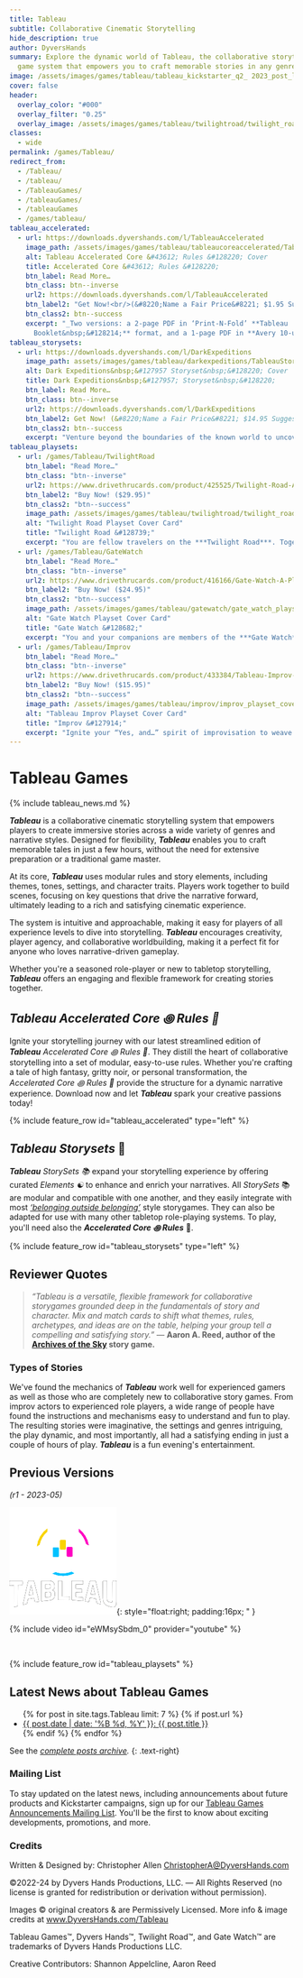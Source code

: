 ```yaml
---
title: Tableau
subtitle: Collaborative Cinematic Storytelling
hide_description: true
author: DyversHands
summary: Explore the dynamic world of Tableau, the collaborative storytelling
  game system that empowers you to craft memorable stories in any genre.
image: /assets/images/games/tableau/tableau_kickstarter_q2_ 2023_post_launch.jpg
cover: false
header:
  overlay_color: "#000"
  overlay_filter: "0.25"
  overlay_image: /assets/images/games/tableau/twilightroad/twilight_road_banner_1280_360.jpg
classes:
  - wide
permalink: /games/Tableau/
redirect_from:
  - /Tableau/
  - /tableau/
  - /TableauGames/
  - /tableauGames/
  - /tableauGames
  - /games/tableau/
tableau_accelerated:
  - url: https://downloads.dyvershands.com/l/TableauAccelerated
    image_path: /assets/images/games/tableau/tableaucoreaccelerated/TableauCoreAccelerated_SmallCard_00_Cover.jpg
    alt: Tableau Accelerated Core &#43612; Rules &#128220; Cover
    title: Accelerated Core &#43612; Rules &#128220;
    btn_label: Read More…
    btn_class: btn--inverse
    url2: https://downloads.dyvershands.com/l/TableauAccelerated
    btn_label2: "Get Now!<br/>(&#8220;Name a Fair Price&#8221; $1.95 Suggested)"
    btn_class2: btn--success
    excerpt: "_Two versions: a 2-page PDF in ‘Print-N-Fold’ **Tableau
      Booklet&nbsp;&#128214;** format, and a 1-page PDF in **Avery 10-up Business Card&nbsp;&#128196;** format._"
tableau_storysets:
  - url: https://downloads.dyvershands.com/l/DarkExpeditions
    image_path: assets/images/games/tableau/darkexpeditions/TableauStorysetDarkExpeditions_SmallCard01_StorysetCover.jpg
    alt: Dark Expeditions&nbsp;&#127957 Storyset&nbsp;&#128220; Cover
    title: Dark Expeditions&nbsp;&#127957; Storyset&nbsp;&#128220;
    btn_label: Read More…
    btn_class: btn--inverse
    url2: https://downloads.dyvershands.com/l/DarkExpeditions
    btn_label2: Get Now! (&#8220;Name a Fair Price&#8221; $14.95 Suggested)
    btn_class2: btn--success
    excerpt: "Venture beyond the boundaries of the known world to uncover ancient mysteries and risk entering realms of cosmic horror. This 4-page PDF _(for 40 business-card-sized cards)_ draws inspiration from the mythos of H.P. Lovecraft and classic adventure tales. Craft gripping stories of exploration, survival, and the revelation of forbidden knowledge, where each decision can lead to awe, terror, or madness."
tableau_playsets:
  - url: /games/Tableau/TwilightRoad
    btn_label: "Read More…"
    btn_class: "btn--inverse"
    url2: https://www.drivethrucards.com/product/425525/Twilight-Road-A-Playset-for-Tableau-with-Tuckbox?src=dhwebsite
    btn_label2: "Buy Now! ($29.95)"
    btn_class2: "btn--success"
    image_path: /assets/images/games/tableau/twilightroad/twilight_road_playset_cover_750_1050.png
    alt: "Twilight Road Playset Cover Card"
    title: "Twilight Road &#128739;"
    excerpt: "You are fellow travelers on the ***Twilight Road***. Together your journey will take you through choices & transitions, quests & trials. What will you discover on your way? Will you find your destination or return home? Either way, you will arrive changed. These are the stories of the ***Twilight Road***. Every game session is different, every road, every journey is unique."
  - url: /games/Tableau/GateWatch
    btn_label: "Read More…"
    btn_class: "btn--inverse"
    url2: https://www.drivethrucards.com/product/416166/Gate-Watch-A-Playset-for-Tableau-with-Tuckbox?src=dhwebsite
    btn_label2: "Buy Now! ($24.95)"
    btn_class2: "btn--success"
    image_path: /assets/images/games/tableau/gatewatch/gate_watch_playset_cover_750_1050.png
    alt: "Gate Watch Playset Cover Card"
    title: "Gate Watch &#128682;"
    excerpt: "You and your companions are members of the ***Gate Watch*** – charged to monitor the border between realms. Who built *The Gate*? What is on the other side? Why are you watching? What are you guarding against? These are the questions you will answer as you explore the *Enigma* that is *The Gate*. Every game session is different, every world, every gate unique."
  - url: /games/Tableau/Improv
    btn_label: "Read More…"
    btn_class: "btn--inverse"
    url2: https://www.drivethrucards.com/product/433384/Tableau-Improv-Playset-with-Tuckbox?src=dhwebsite
    btn_label2: "Buy Now! ($15.95)"
    btn_class2: "btn--success"
    image_path: /assets/images/games/tableau/improv/improv_playset_cover_750_1050.png
    alt: "Tableau Improv Playset Cover Card"
    title: "Improv &#127914;"
    excerpt: "Ignite your “Yes, and…” spirit of improvisation to weave unique tales together, one scene at a time. Collaborate to create unforgettable narratives across genres, fostering unexpected bonds between characters. Hone your narrative skills with rules designed for spontaneous & unscripted storytelling. Perfect for roleplaying, improv, script workshopping and creative writing."
---
```


# Tableau Games

{% include tableau_news.md %}

_**Tableau**_ is a collaborative cinematic storytelling system that empowers players to create immersive stories across a wide variety of genres and narrative styles. Designed for flexibility, ***Tableau*** enables you to craft memorable tales in just a few hours, without the need for extensive preparation or a traditional game master.

At its core, ***Tableau*** uses modular rules and story elements, including themes, tones, settings, and character traits. Players work together to build scenes, focusing on key questions that drive the narrative forward, ultimately leading to a rich and satisfying cinematic experience.

The system is intuitive and approachable, making it easy for players of all experience levels to dive into storytelling. ***Tableau*** encourages creativity, player agency, and collaborative worldbuilding, making it a perfect fit for anyone who loves narrative-driven gameplay.

Whether you're a seasoned role-player or new to tabletop storytelling, ***Tableau*** offers an engaging and flexible framework for creating stories together.

## _**Tableau**_ _Accelerated Core&nbsp;꩜ Rules&nbsp;📜_

Ignite your storytelling journey with our latest streamlined edition of _**Tableau**_ _Accelerated Core&nbsp;꩜ Rules&nbsp;📜_. They distill the heart of collaborative storytelling into a set of modular, easy-to-use rules. Whether you're crafting a tale of high fantasy, gritty noir, or personal transformation, the _Accelerated Core ꩜ Rules 📜_ provide the structure for a dynamic narrative experience. Download now and let _**Tableau**_ spark your creative passions today!

{% include feature_row id="tableau_accelerated" type="left" %}

## _**Tableau** Storysets_&nbsp;📖

_**Tableau**_ _StorySets 📚_ expand your storytelling experience by offering curated _Elements ☯_ to enhance and enrich your narratives. All _StorySets_ 📚 are modular and compatible with one another, and they easily integrate with most _[‘belonging outside belonging’](https://itch.io/physical-games/tag-belonging-outside-belonging)_ style storygames. They can also be adapted for use with many other tabletop role-playing systems. To play, you'll need also the _**Accelerated Core ꩜ Rules**_ 📜.

{% include feature_row id="tableau_storysets" type="left"  %}

## Reviewer Quotes

> *“Tableau is a versatile, flexible framework for collaborative storygames grounded deep in the fundamentals of story and character. Mix and match cards to shift what themes, rules, archetypes, and ideas are on the table, helping your group tell a compelling and satisfying story.”* — **Aaron A. Reed, author of the [Archives of the Sky](https://www.kickstarter.com/projects/1850151847/archives-of-the-sky-epic-sci-fi-roleplaying) story game.**

### Types of Stories

We've found the mechanics of ***Tableau*** work well for experienced gamers as well as those who are completely new to collaborative story games. From improv actors to experienced role players, a wide range of people have found the instructions and mechanisms easy to understand and fun to play. The resulting stories were imaginative, the settings and genres intriguing, the play dynamic, and most importantly, all had a satisfying ending in just a couple of hours of play. ***Tableau*** is a fun evening's entertainment.

## Previous Versions

_(r1 - 2023-05)_

![Tableau Logo](/assets/images/logos/Tableau_Games_portrait_white_spot_rgb_on_black_190_190.png){: style="float:right; padding:16px; " }

{% include video id="eWMsySbdm_0" provider="youtube" %}

<p>&nbsp;</p>

{% include feature_row id="tableau_playsets" %}

## Latest News about Tableau Games

<ul>
  {% for post in site.tags.Tableau limit: 7 %}
    {% if post.url %}
        <li><a href="{{ post.url }}">{{ post.date | date: '%B %d, %Y' }}: {{ post.title }}</a></li>
    {% endif %}
  {% endfor %}
</ul>

See the _[complete posts archive](/posts/)._ 
{: .text-right}

### Mailing List

To stay updated on the latest news, including announcements about future products and Kickstarter campaigns, sign up for our [Tableau Games Announcements Mailing List](https://dyvershands.gumroad.com/subscribe). You'll be the first to know about exciting developments, promotions, and more.

### Credits

Written & Designed by: Christopher Allen <ChristopherA@DyversHands.com>

©2022-24 by Dyvers Hands Productions, LLC. — All Rights Reserved (no license is granted for redistribution or derivation without permission).

Images © original creators & are Permissively Licensed. More info & image credits at www.DyversHands.com/Tableau

Tableau Games™, Dyvers Hands™, Twilight Road™, and Gate Watch™ are trademarks of Dyvers Hands Productions LLC.

Creative Contributors: Shannon Appelcline, Aaron Reed
